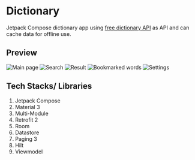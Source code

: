 # Dictionary
Jetpack Compose dictionary app using [free dictionary API](https://dictionaryapi.dev/) as API and can cache data for offline use.
## Preview
![Main page](Screenshot_2023-08-12-23-54-31-361_com.goander.dictionary.jpg) ![Search](Screenshot_2023-08-13-00-13-53-928_com.goander.dictionary.jpg)
![Result](Screenshot_2023-08-13-00-19-25-877_com.goander.dictionary.jpg) ![Bookmarked words](Screenshot_2023-08-13-00-16-31-175_com.goander.dictionary.jpg)
![Settings](Screenshot_2023-08-13-00-19-25-877_com.goander.dictionary.jpg)
## Tech Stacks/ Libraries
1. Jetpack Compose
1. Material 3
1. Multi-Module
1. Retrofit 2
1. Room
1. Datastore
1. Paging 3
1. Hilt
1. Viewmodel
